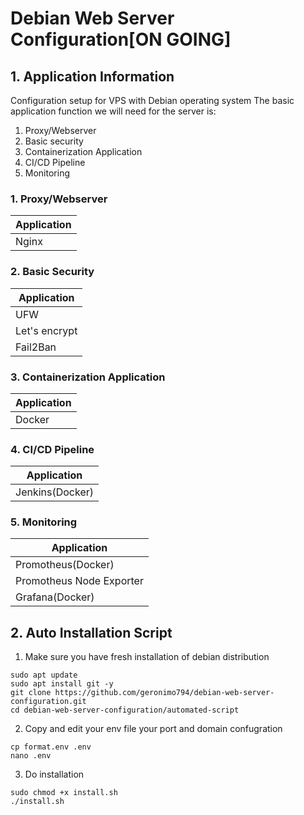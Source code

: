 # Debian Web Server Configuration[ON GOING]
## 1. Application Information
Configuration setup for VPS with Debian operating system
The basic application function we will need for the server is:
1. Proxy/Webserver
2. Basic security
3. Containerization Application
4. CI/CD Pipeline
5. Monitoring

### 1. Proxy/Webserver
| Application   |
| ------------- |
| Nginx         |

### 2. Basic Security
| Application   |
| ------------- |
| UFW           |
| Let's encrypt |
| Fail2Ban      |

### 3. Containerization Application
| Application   |
| ------------- |
| Docker        |

### 4. CI/CD Pipeline
| Application      |
| ---------------- |
| Jenkins(Docker)  |

### 5. Monitoring
| Application               |
| ------------------------- |
| Promotheus(Docker)        |
| Promotheus Node Exporter  |
| Grafana(Docker)           |

## 2. Auto Installation Script
1. Make sure you have fresh installation of debian distribution
```
sudo apt update
sudo apt install git -y
git clone https://github.com/geronimo794/debian-web-server-configuration.git
cd debian-web-server-configuration/automated-script
```
2. Copy and edit your env file your port and domain confugration
```
cp format.env .env
nano .env
```
3. Do installation
```
sudo chmod +x install.sh
./install.sh
```
